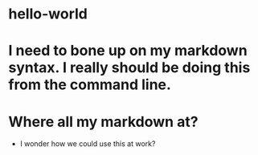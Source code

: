 # hello-world
I need to bone up on my markdown syntax.
I really should be doing this from the command line.
=
Where all my markdown at?
=
* I wonder how we could use this at work?
